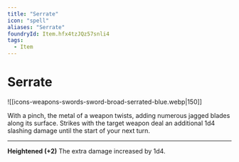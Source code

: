 ```yaml
---
title: "Serrate"
icon: "spell"
aliases: "Serrate"
foundryId: Item.hfx4tzJQz57snli4
tags:
  - Item
---
```


# Serrate
![[icons-weapons-swords-sword-broad-serrated-blue.webp|150]]

With a pinch, the metal of a weapon twists, adding numerous jagged blades along its surface. Strikes with the target weapon deal an additional 1d4 slashing damage until the start of your next turn.

* * *

**Heightened (+2)** The extra damage increased by 1d4.
